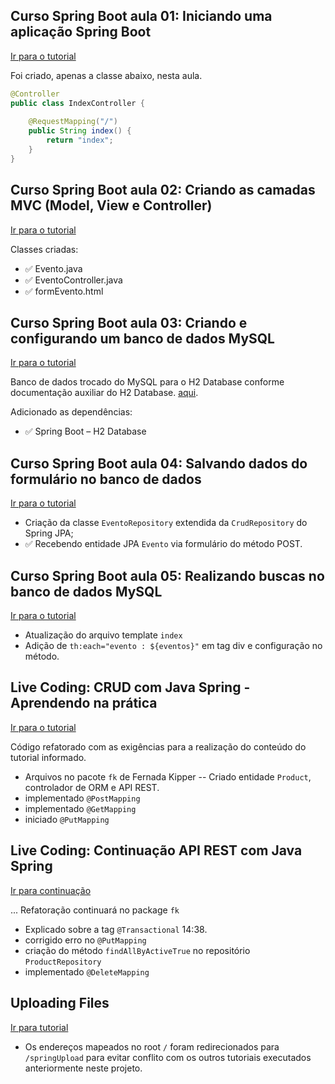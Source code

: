 ## Curso Spring Boot aula 01: Iniciando uma aplicação Spring Boot
<a href="https://www.youtube.com/watch?v=OHn1jLHGptw&list=PL8iIphQOyG-DHLpEx1TPItqJamy08fs1D">Ir para o tutorial</a>

Foi criado, apenas a classe abaixo, nesta aula.

```java
@Controller
public class IndexController {
	
	@RequestMapping("/")
	public String index() {
		return "index";
	}
}

```

## Curso Spring Boot aula 02: Criando as camadas MVC (Model, View e Controller)
<a href="https://www.youtube.com/watch?v=8nw7qeCr1MM&list=PL8iIphQOyG-DHLpEx1TPItqJamy08fs1D&index=2">Ir para o tutorial</a>

Classes criadas:

- :white_check_mark: Evento.java
- :white_check_mark: EventoController.java
- :white_check_mark: formEvento.html

## Curso Spring Boot aula 03: Criando e configurando um banco de dados MySQL
<a href="https://www.youtube.com/watch?v=FHRYijYhJYA&list=PL8iIphQOyG-DHLpEx1TPItqJamy08fs1D&index=3">Ir para o tutorial</a>

Banco de dados trocado do MySQL para o H2 Database conforme documentação auxiliar do H2 Database. [aqui](https://www.geeksforgeeks.org/spring-boot-h2-database/).

Adicionado as dependências:

- :white_check_mark: Spring Boot – H2 Database

## Curso Spring Boot aula 04: Salvando dados do formulário no banco de dados
[Ir para o tutorial](https://www.youtube.com/watch?v=miN5ygzFhtI)

- Criação da classe `EventoRepository` extendida da `CrudRepository` do Spring JPA;
- :white_check_mark: Recebendo entidade JPA `Evento` via formulário do método POST.

## Curso Spring Boot aula 05: Realizando buscas no banco de dados MySQL
[Ir para o tutorial](https://www.youtube.com/watch?v=1hMDBrvGpEY)

- Atualização do arquivo template `index`
- Adição de `th:each="evento : ${eventos}"` em tag div e configuração no método.

## Live Coding: CRUD com Java Spring - Aprendendo na prática
[Ir para o tutorial](https://www.youtube.com/watch?v=tP6wtEaCnSI&t=408s)

Código refatorado com as exigências para a realização do conteúdo do tutorial informado.
- Arquivos no pacote `fk` de Fernada Kipper
-- Criado entidade `Product`, controlador de ORM e API REST.
- implementado `@PostMapping`
- implementado `@GetMapping`
- iniciado `@PutMapping`

## Live Coding: Continuação API REST com Java Spring
[Ir para continuação](https://www.youtube.com/watch?v=HanaSiIlMVY)

... Refatoração continuará no package `fk`
- Explicado sobre a tag `@Transactional` 14:38.
- corrigido erro no `@PutMapping`
- criação do método `findAllByActiveTrue` no repositório `ProductRepository`
- implementado `@DeleteMapping`

## Uploading Files
[Ir para tutorial](https://spring.io/guides/gs/uploading-files/)

- Os endereços mapeados no root `/` foram redirecionados para `/springUpload` para evitar conflito com os outros tutoriais executados anteriormente neste projeto.

